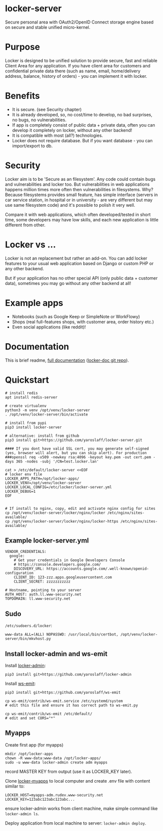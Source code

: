 # locker-server
Secure personal area with OAuth2/OpenID Connect storage engine based on secure and stable unified micro-kernel.

# Purpose
Locker is designed to be unified solution to provide secure, fast and reliable Client Area for any application. If you have client area for customers and confidential private data there (such as name, email, home/delivery address, balance, history of orders) - you can implement it with locker.

# Benefits
- It is secure. (see Security chapter)
- It is already developed, so, no cost/time to develop, no bad surprises, no bugs, no vulnerabilities.
- If app is completely consist of public data + private data, often you can develop it completely on locker, without any other backend!
- It is compatible with most (all?) technologies.
- Locker does not require database. But if you want database - you can import/export to db.

# Security
Locker aim is to be 'Secure as an filesystem'. Any code could contain bugs and vulnerabilities and locker too. But vulnerabilities in web applications happens million times more often then vulnerabilities in filesystems. Why? Because filesystems provides small feature, has simple interface (servers in car service station, in hospital or in university - are very different but may use same filesystem code) and it's possible to polish it very well.

Compare it with web applications, which often developed/tested in short time, some developers may have low skills, and each new application is little different from other.

# Locker vs ...
Locker is not an replacement but rather an add-on. You can add locker features to your usual web application based on Django or custom PHP or any other backend.

But if your application has no other special API (only public data + customer data), sometimes you may go without any other backend at all! 

# Example apps
- Notebooks (such as Google Keep or SimpleNote or WorkFlowy)
- Shops (real full-features shops, with customer area, order history etc.)
- Even social applications (like reddit)!

# Documentation
This is brief readme, [full documentation](https://locker-doc.readthedocs.io/en/latest/) ([locker-doc git repo](https://github.com/yaroslaff/locker-doc)).

# Quickstart

~~~
# install redis
apt install redis-server

# create virtualenv 
python3 -m venv /opt/venv/locker-server
. /opt/venv/locker-server/bin/activate

# install from pypi
pip3 install locker-server

# alternative: install from github
pip3 install git+https://github.com/yaroslaff/locker-server.git

#### If you dont have valid SSL cert, you may generate self-signed (yes, browser will alert, but you can skip alert). For production
###openssl req -x509 -newkey rsa:4096 -keyout key.pem -out cert.pem -days 365 -nodes -subj '/CN=test.locker.lan'

cat > /etc/default/locker-server <<EOF
# locker env file
LOCKER_APPS_PATH=/opt/locker-apps/
LOCKER_VENV=/opt/venv/locker-server
LOCKER_LOCAL_CONFIG=/etc/locker/locker-server.yml
LOCKER_DEBUG=1
EOF


# If install to nginx, copy, edit and activate nginx config for sites
cp /opt/venv/locker-server/locker/nginx/locker /etc/nginx/sites-available/
cp /opt/venv/locker-server/locker/nginx/locker-https /etc/nginx/sites-available/
~~~

## Example locker-server.yml
~~~
VENDOR_CREDENTIALS: 
  google:
    # Get your credentials in Google Developers Console
    # https://console.developers.google.com/
    DISCOVERY_URL: https://accounts.google.com/.well-known/openid-configuration
    CLIENT_ID: 123-zzz.apps.googleusercontent.com
    CLIENT_SECRET: zzzzzzzzzzz

# Hostname, pointing to your server
AUTH_HOST: auth.ll.www-security.net
TOPDOMAIN: ll.www-security.net

~~~

## Sudo 
`/etc/sudoers.d/locker`:
~~~
www-data ALL=(ALL) NOPASSWD: /usr/local/bin/certbot, /opt/venv/locker-server/bin/mkvhost.py
~~~


## Install locker-admin and ws-emit
Install [locker-admin](https://github.com/yaroslaff/locker-admin):
~~~
pip3 install git+https://github.com/yaroslaff/locker-admin
~~~

Install [ws-emit](https://github.com/yaroslaff/ws-emit):
~~~
pip3 install git+https://github.com/yaroslaff/ws-emit

cp ws-emit/contrib/ws-emit.service /etc/systemd/system
# edit this file and ensure it has correct path to ws-emit.py

cp ws-emit/contrib/ws-emit /etc/default/
# edit and set CORS="*"
~~~



## Myapps
Create first app (for myapps)
~~~
mkdir /opt/locker-apps
chown -R www-data:www-data /opt/locker-apps/
sudo -u www-data locker-admin create adm myapps
~~~

record MASTER KEY from output (use it as LOCKER_KEY later).

Clone [locker-myapps](https://github.com/yaroslaff/locker-myapps) to local computer and create .env file with content similar to:
~~~
LOCKER_HOST=myapps-adm.rudev.www-security.net
LOCKER_KEY=123abc123abc123abc...
~~~

ensure locker-admin works from client machine, make simple command like `locker-admin ls`.

Deploy application from local machine to server: `locker-admin deploy`.
